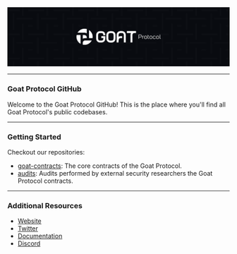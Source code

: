 
<img width="1500" alt="Banner-goatfi" src="https://raw.githubusercontent.com/goatfi/assets/main/headers/Github.png">

---

### Goat Protocol GitHub

Welcome to the Goat Protocol GitHub! This is the place where you'll find all Goat Protocol's public codebases.

---

### Getting Started

Checkout our repositories:
- [goat-contracts](https://github.com/goatfi/contracts): The core contracts of the Goat Protocol.
- [audits](https://github.com/goatfi/audits): Audits performed by external security researchers the Goat Protocol contracts.

---

### Additional Resources

- [Website](https://goat.fi)
- [Twitter](https://x.com/goatfidao)
- [Documentation](https://docs.goat.fi)
- [Discord](https://discord.com/invite/vbe6ZQzNP2)
